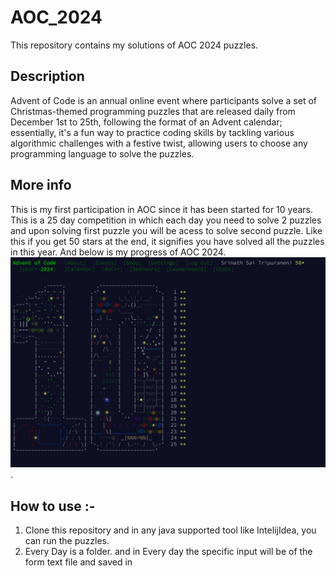 # AOC_2024
This repository contains my solutions of AOC  2024 puzzles.

## Description
Advent of Code is an annual online event where participants solve a set of Christmas-themed programming puzzles that are released daily from December 1st to 25th, following the format of an Advent calendar; essentially, it's a fun way to practice coding skills by tackling various algorithmic challenges with a festive twist, allowing users to choose any programming language to solve the puzzles.
## More info
This is my first participation in AOC since it has been started for 10 years. This is a 25 day competition in which each day you need to solve 2 puzzles and upon solving first puzzle you will be acess to solve second puzzle. Like this if you get 50 stars at the end, it signifies you have solved all the puzzles in this year. And below is my progress of AOC 2024.
 ![This is an image](https://github.com/srinathsai/AOC_2024/blob/main/AOC_cover_pic.jpg).

## How to use :-
1) Clone this repository and in any java supported tool like IntelijIdea, you can run the puzzles. </br>
2) Every Day is a folder. and in Every day the specific input will be of the form text file and saved in 


